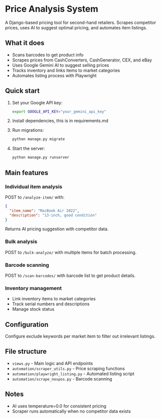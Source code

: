 # Price Analysis System

A Django-based pricing tool for second-hand retailers. Scrapes competitor prices, uses AI to suggest optimal pricing, and automates item listings.

## What it does

- Scans barcodes to get product info
- Scrapes prices from CashConverters, CashGenerator, CEX, and eBay
- Uses Google Gemini AI to suggest selling prices
- Tracks inventory and links items to market categories
- Automates listing process with Playwright

## Quick start

1. Set your Google API key:
   ```bash
   export GOOGLE_API_KEY="your_gemini_api_key"
   ```

2. Install dependencies, this is in requirements.md

3. Run migrations:
   ```bash
   python manage.py migrate
   ```

4. Start the server:
   ```bash
   python manage.py runserver
   ```

## Main features

### Individual item analysis
POST to `/analyze-item/` with:
```json
{
  "item_name": "MacBook Air 2022",
  "description": "13-inch, good condition"
}
```

Returns AI pricing suggestion with competitor data.

### Bulk analysis
POST to `/bulk-analyze/` with multiple items for batch processing.

### Barcode scanning
POST to `/scan-barcodes/` with barcode list to get product details.

### Inventory management
- Link inventory items to market categories
- Track serial numbers and descriptions
- Manage stock status

## Configuration
Configure exclude keywords per market item to filter out irrelevant listings.

## File structure

- `views.py` - Main logic and API endpoints
- `automation/scraper_utils.py` - Price scraping functions
- `automation/playwright_listing.py` - Automated listing script
- `automation/scrape_nospos.py` - Barcode scanning

## Notes

- AI uses temperature=0.0 for consistent pricing
- Scraper runs automatically when no competitor data exists

